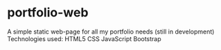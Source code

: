 # portfolio-web
A simple static web-page for all my portfolio needs
(still in development)
Technologies used:
HTML5
CSS
JavaScript
Bootstrap
